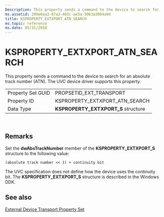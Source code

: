 ```yaml
---
Description: This property sends a command to the device to search for an absolute track number (ATN). The UVC device driver supports this property.
ms.assetid: 209e0aa3-d7a3-4b5c-ae5a-5063a3804a9d
title: KSPROPERTY_EXTXPORT_ATN_SEARCH
ms.topic: reference
ms.date: 05/31/2018
---
```


# KSPROPERTY\_EXTXPORT\_ATN\_SEARCH

This property sends a command to the device to search for an absolute track number (ATN). The UVC device driver supports this property.



|                   |                                       |
|-------------------|---------------------------------------|
| Property Set GUID | PROPSETID\_EXT\_TRANSPORT             |
| Property ID       | KSPROPERTY\_EXTXPORT\_ATN\_SEARCH     |
| Data Type         | **KSPROPERTY\_EXTXPORT\_S** structure |



 

## Remarks

Set the **dwAbsTrackNumber** member of the **KSPROPERTY\_EXTXPORT\_S** structure to the following value:


```
(absolute track number << 1) + continuity bit
```



The UVC specification does not define how the device uses the continuity bit. The **KSPROPERTY\_EXTXPORT\_S** structure is described in the Windows DDK.

## See also

<dl> <dt>

[External Device Transport Property Set](external-device-transport-property-set.md)
</dt> </dl>

 

 



